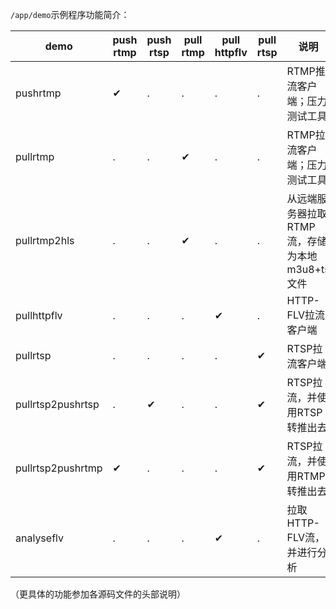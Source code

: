 `/app/demo`示例程序功能简介：

| demo              | push rtmp | push rtsp | pull rtmp | pull httpflv | pull rtsp | 说明 |  
| -                 | -         | -         | -         | -            | -         | -   |  
| pushrtmp          | ✔         | .         | .         | .            | .         | RTMP推流客户端；压力测试工具 |  
| pullrtmp          | .         | .         | ✔         | .            | .         | RTMP拉流客户端；压力测试工具 |  
| pullrtmp2hls      | .         | .         | ✔         | .            | .         | 从远端服务器拉取RTMP流，存储为本地m3u8+ts文件 |  
| pullhttpflv       | .         | .         | .         | ✔            | .         | HTTP-FLV拉流客户端 |  
| pullrtsp          | .         | .         | .         | .            | ✔         | RTSP拉流客户端 |  
| pullrtsp2pushrtsp | .         | ✔         | .         | .            | ✔         | RTSP拉流，并使用RTSP转推出去 |  
| pullrtsp2pushrtmp | ✔         | .         | .         | .            | ✔         | RTSP拉流，并使用RTMP转推出去 |  
| analyseflv        | .         | .         | .         | ✔            | .         | 拉取HTTP-FLV流，并进行分析 |  

（更具体的功能参加各源码文件的头部说明）
